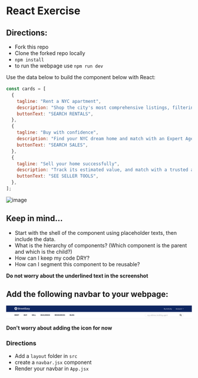 # React Exercise

## Directions:
- Fork this repo
- Clone the forked repo locally
- `npm install`
- to run the webpage use `npm run dev`


Use the data below to build the component below with React:

```javascript
const cards = [
  {
    tagline: "Rent a NYC apartment",
    description: "Shop the city's most comprehensive listings, filtering for the features you want most.",
    buttonText: "SEARCH RENTALS",
  },
  {
    tagline: "Buy with confidence",
    description: "Find your NYC dream home and match with an Expert Agent who can help you navigate the buying process.",
    buttonText: "SEARCH SALES",
  },
  {
    tagline: "Sell your home successfully",
    description: "Track its estimated value, and match with a trusted agent from our Experts network when it's time to list.",
    buttonText: "SEE SELLER TOOLS",
  },
];
```

![image](/src/assets/Screenshot%202024-07-15%20at%206.32.23 PM.png)

## Keep in mind...
- Start with the shell of the component using placeholder texts, then include the data.
- What is the hierarchy of components? (Which component is the parent and which is the child?)
- How can I keep my code DRY?
- How can I segment this component to be reusable?


**Do not worry about the underlined text in the screenshot**


## Add the following navbar to your webpage:
![image](/src/assets/navbar.png)

**Don't worry about adding the icon for now**

### Directions
- Add a `layout` folder in `src`
- create a `navbar.jsx` component
- Render your navbar in `App.jsx`




